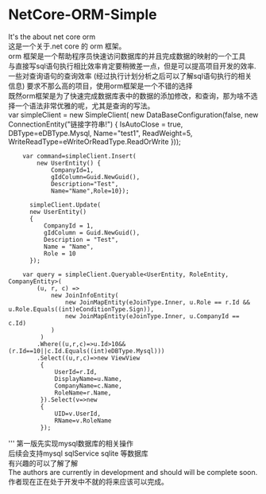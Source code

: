 # NetCore-ORM-Simple
It's the about net core orm<br>
这是一个关于.net core 的 orm 框架。<br>
orm 框架是一个帮助程序员快速访问数据库的并且完成数据的映射的一个工具<br>
与直接写sql语句执行相比效率肯定要稍微差一点，但是可以提高项目开发的效率.<br>
一些对查询语句的查询效率 (经过执行计划分析之后可以了解sql语句执行的相关信息) 要求不那么高的项目，使用orm框架是一个不错的选择<br>
既然orm框架是为了快速完成数据库表中的数据的添加修改，和查询，那为啥不选择一个语法非常优雅的呢，尤其是查询的写法。<br>
    var simpleClient = new SimpleClient(
            new DataBaseConfiguration(false,
            new ConnectionEntity("链接字符串!") 
            { 
                IsAutoClose = true,
                DBType=eDBType.Mysql,
                Name="test1",
                ReadWeight=5,
                WriteReadType=eWriteOrReadType.ReadOrWrite
            }));

        var command=simpleClient.Insert(
            new UserEntity() {
                CompanyId=1,
                gIdColumn=Guid.NewGuid(),
                Description="Test",
                Name="Name",Role=10});

          simpleClient.Update(
          new UserEntity()
          {
              CompanyId = 1,
              gIdColumn = Guid.NewGuid(),
              Description = "Test",
              Name = "Name",
              Role = 10
          });

        var query = simpleClient.Queryable<UserEntity, RoleEntity, CompanyEntity>(
            (u, r, c) =>
                new JoinInfoEntity(
                    new JoinMapEntity(eJoinType.Inner, u.Role == r.Id && u.Role.Equals((int)eConditionType.Sign)),
                    new JoinMapEntity(eJoinType.Inner, u.CompanyId == c.Id)
                )
             )
            .Where((u,r,c)=>u.Id>10&&(r.Id==10||c.Id.Equals((int)eDBType.Mysql)))
            .Select((u,r,c)=>new ViewView
             {
                 UserId=r.Id,
                 DisplayName=u.Name,
                 CompanyName=c.Name,
                 RoleName=r.Name,
             }).Select(v=>new
             {
                 UID=v.UserId,
                 RName=v.RoleName
             });
'''
第一版先实现mysql数据库的相关操作<br>
后续会支持mysql sqlService sqlite 等数据库 <br>
有兴趣的可以了解了解<br>
The authors are currently in development and should will be complete soon.<br>
作者现在正在处于开发中不就的将来应该可以完成。<br>
